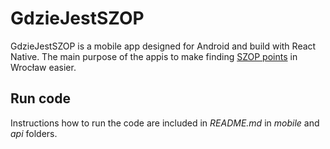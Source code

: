 # GdzieJestSZOP

GdzieJestSZOP is a mobile app designed for Android and build with React Native. The main purpose of the appis to make finding [SZOP points](https://ekosystem.wroc.pl/segregacja-odpadow/szop/) in Wrocław easier.

## Run code

Instructions how to run the code are included in _README.md_ in _mobile_ and _api_ folders.
